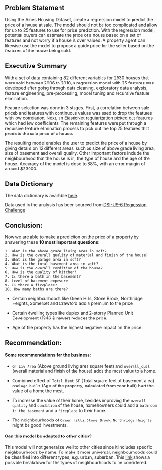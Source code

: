 ## Problem Statement

Using the Ames Housing Dataset, create a regression model to predict the price of a house at sale. The model should not be too complicated and allow for up to 25 features to use for price prediction. With the regression model, potential buyers can estimate the price of a house based on a set of features and not worry if a house is over valued. A property agent can likewise use the model to propose a guide price for the seller based on the features of the house being sold.


## Executive Summary

With a set of data containing 82 different variables for 2930 houses that were sold between 2006 to 2010, a regression model with 25 features was developed after going through data cleaning, exploratory data analysis, feature engineering, pre-processing, model tuning and recursive feature elimination.

Feature selection was done in 3 stages. First, a correlation between sale priceb and features with continuous values was used to drop the features with low correlation. Next, an ElasticNet regularization picked out features which had low coefficients. The remaining features were put through a recursive feature elimination process to pick out the top 25 features that predicts the sale price of a house.

The resulting model enables the user to predict the price of a house by giving details on 12 different areas, such as size of above grade living area, size of basement and overall quality. Other important factors include the neighbourhood that the house is in, the type of house and the age of the house. Accuracy of the model is close to 88%, with an error margin of around $23000.


## Data Dictionary

The data dictionary is available [here](http://jse.amstat.org/v19n3/decock/DataDocumentation.txt).

Data used in the analysis has been sourced from [DSI-US-6 Regression Challenge](https://www.kaggle.com/c/dsi-us-6-project-2-regression-challenge)


## Conclusion:

Now we are able to make a prediction on the price of a property by answering these **10 most important questions**:

    1. What is the above grade living area in sqft?
    2. How is the overall quality of material and finish of the house?
    3. What is the garage area in sqft?
    4. What is the total basement area in sqft?
    5. How is the overall condition of the house?
    6. How is the quality of kitchen?
    7. Is there a bath in the basement?
    8. Level of basement exposure
    9. Is there a fireplace?
    10. How many baths are there?


- Certain neighbourhoods like Green Hills, Stone Brook, Northridge Heights, Somerset and Crawford add a premium to the price.


- Certain dwelling types like duplex and 2-storey Planned Unit Development (1946 & newer) reduces the price.


- Age of the property has the highest negative impact on the price.


## Recommendation:
#### Some recommendations for the business:
- `Gr Liv Area` (Above ground living area square feet) and `overall_qual` (overall material and finish of the house) adds the most value to a home.


- Combined effect of `Total Bsmt SF` (Total square feet of basement area) and `age_built` (Age of the property, calculated from year built) hurt the value of a home the most.


- To increase the value of their home, besides improving the `overall quality` and `condition` of the house, homehowners could add a `bathroom in the basement` and a `fireplace` to their home. 


- The neighbourhoods of `Green Hills`, `Stone Brook`, `Northridge Heights` might be good investments.


#### Can this model be adapted to other cities?
This model will not generalize well to other cities since it includes specific neighbourhoods by name. To make it more universal, neighbourhoods could be classified into different types, e.g. urban, suburban. This [link](https://www.hgtv.com/lifestyle/real-estate/12-kinds-of-neighborhoods) shows a possible breakdown for the types of neighbourhoods to be considered.